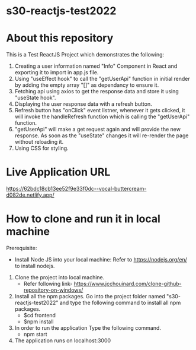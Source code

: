 # s30-reactjs-test2022

# About this repository

This is a Test ReactJS Project which demonstrates the following:

1) Creating a user information named "Info" Component in React and exporting it to import in app.js file.
2) Using "useEffect hook" to call the "getUserApi" function in initial render by adding the empty array "[]" as dependancy to ensure it. 
3) Fetching api using axios to get the response data and store it using "useState hook".
4) Displaying the user response data with a refresh button.
5) Refresh button has "onClick" event listner, whenever it gets clicked, it will invoke the handleRefresh function which is calling the "getUserApi" function.
6) "getUserApi" will make a get request again and will provide the new response. As soon as the "useState" changes it will re-render the page without reloading it.
7) Using CSS for styling.

# Live Application URL

https://62bdc18cb13ee52f9e33f0dc--vocal-buttercream-d082de.netlify.app/

# How to clone and run it in local machine

Prerequisite:

* Install Node JS into your local machine: Refer to https://nodejs.org/en/ to install nodejs.

1) Clone the project into local machine.
    * Refer following link- https://www.jcchouinard.com/clone-github-repository-on-windows/
2) Install all the npm packages. Go into the project folder named "s30-reactjs-test2022" and type the following command to install all npm packages.
    * $cd frontend
    * $npm install
3) In order to run the application Type the following command.
    * npm start
4) The application runs on localhost:3000
